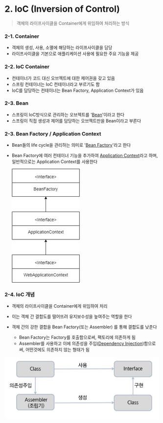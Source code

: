 # 2. IoC (Inversion of Control)

> 객체의 라이프사이클을 Container에게 위임하여 처리하는 방식



### 2-1. Container

- 객체의 생성, 사용, 소멸에 해당하는 라이프사이클을 담당
- 라이프사이클을 기본으로 애플리케이션 사용에 필요한 주요 기능을 제공

### 2-2. IoC Container

- 컨테이너가 코드 대신 오브젝트에 대한 제어권을 갖고 있음
- 스프링 컨테이너는 IoC 컨테이너라고 부르기도 함
- IoC를 담당하는 컨테이너는 Bean Factory, Application Context가 있음

### 2-3. Bean

- 스프링이 IoC방식으로 관리하는 오브젝트를 '<u>Bean</u>'이라고 한다
- 스프링이 직접 생성과 제어를 담당하는 오브젝트만을 Bean이라고 부른다

### 2-3. Bean Factory / Application Context

- Bean들의 life cycle을 관리하는 의미로 '<u>Bean Factory</u>'라고 한다 

- Bean Factory에 여러 컨테이너 기능을 추가하여 <u>Application Context</u>라고 하며, 일반적으로는 Application Context를 사용한다

  ![SpringContainer](img/SpringContainer-16350900267822.png)





### 2-4. IoC 개념

- 객체의 라이프사이클을 Container에게 위임하여 처리

- 이는 객체 간 결합도를 떨어뜨려 유지보수성을 높여주는 역할을 한다
- 객체 간의 강한 결합을  Bean Factory(또는 Assembler) 를 통해 결합도를 낮춘다
  - Bean Factory는 Factory를 호출함으로써, 팩토리에 의존하게 됨
  - Assembler를 사용하고 이에 의존성을 주입(<u>Dependency Injection</u>)함으로써, 어떤것에도 의존하지 않는 형태가 됨

![image-20211018112844371](img/image-20211018112844371.png)



